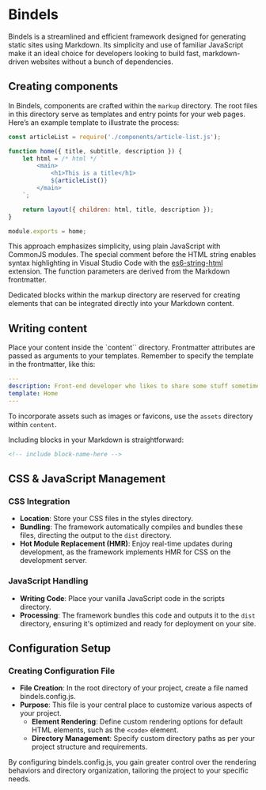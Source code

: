 # Bindels

Bindels is a streamlined and efficient framework designed for generating static
sites using Markdown. Its simplicity and use of familiar JavaScript make it an
ideal choice for developers looking to build fast, markdown-driven websites
without a bunch of dependencies.

## Creating components

In Bindels, components are crafted within the `markup` directory. The root files
in this directory serve as templates and entry points for your web pages. Here’s
an example template to illustrate the process:

```js
const articleList = require('./components/article-list.js');

function home({ title, subtitle, description }) {
	let html = /* html */ `
		<main>
			<h1>This is a title</h1>
			${articleList()}
		</main>
	`;

	return layout({ children: html, title, description });
}

module.exports = home;
```

This approach emphasizes simplicity, using plain JavaScript with CommonJS
modules. The special comment before the HTML string enables syntax highlighting
in Visual Studio Code with the
[es6-string-html](https://marketplace.visualstudio.com/items?itemName=Tobermory.es6-string-html)
extension. The function parameters are derived from the Markdown frontmatter.

Dedicated blocks within the markup directory are reserved for creating elements
that can be integrated directly into your Markdown content.

## Writing content

Place your content inside the `content`` directory. Frontmatter attributes are
passed as arguments to your templates. Remember to specify the template in the
frontmatter, like this:

```yaml
---
description: Front-end developer who likes to share some stuff sometimes
template: Home
---
```

To incorporate assets such as images or favicons, use the `assets` directory
within `content`.

Including blocks in your Markdown is straightforward:

```html
<!-- include block-name-here -->
```

## CSS & JavaScript Management

### CSS Integration

-   **Location**: Store your CSS files in the styles directory.
-   **Bundling**: The framework automatically compiles and bundles these files,
    directing the output to the `dist` directory.
-   **Hot Module Replacement (HMR)**: Enjoy real-time updates during
    development, as the framework implements HMR for CSS on the development
    server.

### JavaScript Handling

-   **Writing Code**: Place your vanilla JavaScript code in the scripts
    directory.
-   **Processing**: The framework bundles this code and outputs it to the `dist`
    directory, ensuring it's optimized and ready for deployment on your site.

## Configuration Setup

### Creating Configuration File

-   **File Creation**: In the root directory of your project, create a file
    named bindels.config.js.
-   **Purpose**: This file is your central place to customize various aspects of
    your project.
    -   **Element Rendering**: Define custom rendering options for default HTML
        elements, such as the `<code>` element.
    -   **Directory Management**: Specify custom directory paths as per your
        project structure and requirements.

By configuring bindels.config.js, you gain greater control over the rendering
behaviors and directory organization, tailoring the project to your specific
needs.
